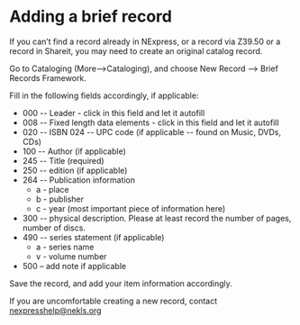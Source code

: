 # Adding a brief record

If you can’t find a record already in NExpress, or a record via Z39.50 or a record in Shareit, you may need to create an original catalog record.

Go to Cataloging \(More--&gt;Cataloging\), and choose New Record --&gt; Brief Records Framework.

Fill in the following fields accordingly, if applicable:

* 000 -- Leader - click in this field and let it autofill
* 008 -- Fixed length data elements - click in this field and let it autofill
* 020 -- ISBN 024 -- UPC code \(if applicable -- found on Music, DVDs, CDs\)
* 100 -- Author \(if applicable\)
* 245 -- Title \(required\)
* 250 -- edition \(if applicable\)
* 264 -- Publication information
  * a - place
  * b - publisher
  * c - year \(most important piece of information here\)
* 300 -- physical description. Please at least record the number of pages, number of discs.
* 490 -- series statement \(if applicable\)
  * a - series name
  * v - volume number
* 500 – add note if applicable

Save the record, and add your item information accordingly.

If you are uncomfortable creating a new record, contact nexpresshelp@nekls.org
